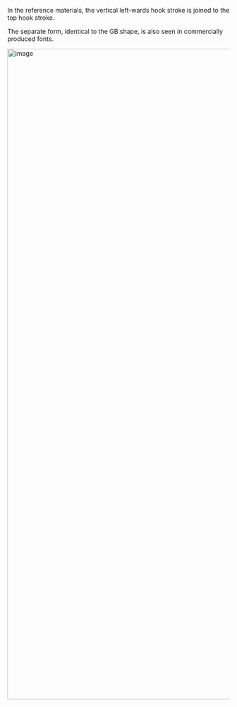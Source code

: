 In the reference materials, the vertical left-wards hook stroke is joined to the top hook stroke.

The separate form, identical to the GB shape, is also seen in commercially produced fonts.

<img width="1474" alt="image" src="https://github.com/hfhchan/hk-font-guide/assets/8191296/86c2b91f-c267-4cc2-ac16-5a544b777a25">
